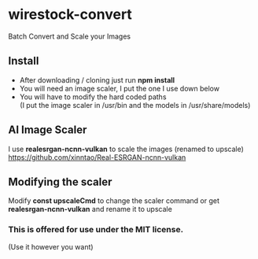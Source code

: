 # wirestock-convert
Batch Convert and Scale your Images

## Install
- After downloading / cloning just run **npm install**
- You will need an image scaler, I put the one I use down below
- You will have to modify the hard coded paths<br>
(I put the image scaler in /usr/bin and the models in /usr/share/models)

## AI Image Scaler
I use **realesrgan-ncnn-vulkan** to scale the images (renamed to upscale)<br>
https://github.com/xinntao/Real-ESRGAN-ncnn-vulkan<br>

## Modifying the scaler
Modify **const upscaleCmd** to change the scaler command or get **realesrgan-ncnn-vulkan** and rename it to upscale

### This is offered for use under the MIT license.  
(Use it however you want)
